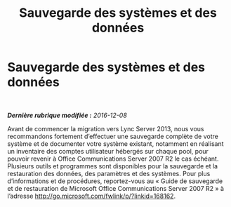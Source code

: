 ﻿---
title: Sauvegarde des systèmes et des données
TOCTitle: Sauvegarde des systèmes et des données
ms:assetid: b0bbab1e-0361-4bc4-9998-21d182be7b46
ms:mtpsurl: https://technet.microsoft.com/fr-fr/library/JJ205174(v=OCS.15)
ms:contentKeyID: 49298572
ms.date: 12/10/2016
mtps_version: v=OCS.15
ms.translationtype: HT
---

# Sauvegarde des systèmes et des données

 

_**Dernière rubrique modifiée :** 2016-12-08_

Avant de commencer la migration vers Lync Server 2013, nous vous recommandons fortement d’effectuer une sauvegarde complète de votre système et de documenter votre système existant, notamment en réalisant un inventaire des comptes utilisateur hébergés sur chaque pool, pour pouvoir revenir à Office Communications Server 2007 R2 le cas échéant. Plusieurs outils et programmes sont disponibles pour la sauvegarde et la restauration des données, des paramètres et des systèmes. Pour plus d’informations et de procédures, reportez-vous au « Guide de sauvegarde et de restauration de Microsoft Office Communications Server 2007 R2 » à l’adresse <http://go.microsoft.com/fwlink/p/?linkid=168162>.

